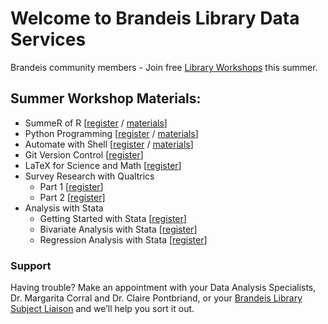 # Welcome to Brandeis Library Data Services

Brandeis community members - Join free [Library Workshops](https://calendar.library.brandeis.edu/calendar/workshops/) this summer.

## Summer Workshop Materials:
- SummeR of R  [[register](https://calendar.library.brandeis.edu/calendar/workshops/summeR2020) / [materials](https://github.com/DeisData/summer-of-r)]
- Python Programming  [[register](https://calendar.library.brandeis.edu/calendar/workshops/python2020) / [materials](https://github.com/DeisData/python)]
- Automate with Shell [[register](https://calendar.library.brandeis.edu/calendar/workshops/shell2020) / [materials](https://github.com/DeisData/unix-shell)]
- Git Version Control [[register](https://calendar.library.brandeis.edu/calendar/workshops/git2020)]
- LaTeX for Science and Math [[register](https://calendar.library.brandeis.edu/calendar/workshops/latex2020)]
- Survey Research with Qualtrics 
  - Part 1 [[register](https://calendar.library.brandeis.edu/event/6739925)]
  - Part 2 [[register](https://calendar.library.brandeis.edu/event/6739927)]
- Analysis with Stata
  - Getting Started with Stata [[register](https://calendar.library.brandeis.edu/event/6750519)]
  - Bivariate Analysis with Stata [[register](https://calendar.library.brandeis.edu/event/6750634)]
  - Regression Analysis with Stata [[register](https://calendar.library.brandeis.edu/event/6750649)]

### Support
Having trouble? Make an appointment with your Data Analysis Specialists, Dr. Margarita Corral and Dr. Claire Pontbriand, or your [Brandeis Library Subject Liaison](https://www.brandeis.edu/library/research/help/liaison-subject.html) and we’ll help you sort it out.
